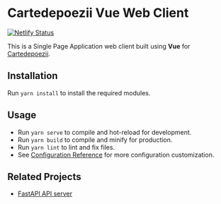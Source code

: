 # Cartedepoezii Vue Web Client

[![Netlify Status](https://api.netlify.com/api/v1/badges/e1dd2f69-116a-4f9f-83f4-f6c886da5d63/deploy-status)](https://app.netlify.com/sites/cartedepoezii/deploys)

This is a Single Page Application web client built using **Vue** for [Cartedepoezii](../).

## Installation

Run `yarn install` to install the required modules.

## Usage

+ Run `yarn serve` to compile and hot-reload for development.
+ Run `yarn build` to compile and minify for production.
+ Run `yarn lint` to lint and fix files.
+ See [Configuration Reference](https://cli.vuejs.org/config/) for more configuration customization.

## Related Projects

+ [FastAPI API server](../backend/)
